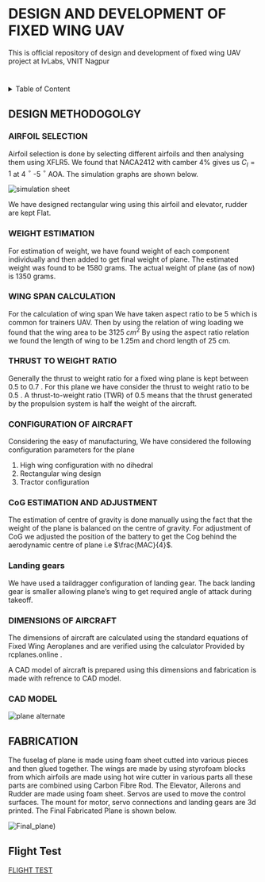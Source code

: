 # DESIGN AND DEVELOPMENT OF FIXED WING UAV
This is official repository of design and development of fixed wing UAV project at IvLabs, VNIT Nagpur
#
<details>
  <summary>Table of Content</summary>
  <ol>
    <li><a href="#DESIGN METHODOGOLGY">Design Methodology</a></li>
   <ol>
     <li><a href="#AIRFOIL SELECTION">Airfoil Selection</a></li>
     <li><a href="#WEIGHT ESTIMATION">Weight Estimation</a></li>
     <li><a href="#Thrust To Weight Ratio">Thrust To Weight Ratio</a></li>
     <li><a href="#Configuration of Aircraft">Configuration of Aircraft</a></li>
     <li><a href="#Estimation and Adjustment">CoG Estimation and Adjustment</a></li>
     <li><a href="#Demensions of Aircraft">Demensions of Aircraft</a></li>
   </ol>   
    <li><a href="#Fabrication">Fabrication</a></li>
  </ol>
</details>

## DESIGN METHODOGOLGY
### AIRFOIL SELECTION
Airfoil selection is done by selecting different airfoils and then analysing them using XFLR5. We found that NACA2412 with camber 4%  gives us $C_l=1$ at 4 $^\circ$ -5 $^\circ$ AOA. The simulation graphs are shown below.

![simulation  sheet](https://github.com/user-attachments/assets/2181c926-fbb7-4846-8c08-43c0063a92b5)

We have designed rectangular wing using this airfoil and elevator, rudder are kept Flat.

### WEIGHT ESTIMATION
For estimation of weight, we have found weight of each component individually and then added to get final weight of plane. 
The estimated weight was found to be 1580 grams. The actual weight of plane (as of now) is 1350 grams.
### WING SPAN CALCULATION
For the calculation of wing span We have taken aspect ratio to be 5 which is common for trainers UAV. Then by using the relation of wing loading we found that the wing area to be 3125 $cm^2$ 
By using the aspect ratio relation we found the length of wing to be 1.25m and  chord length of 25 cm.

### THRUST TO WEIGHT RATIO
Generally the thrust to weight ratio for a fixed wing plane is kept between $0.5$ to $0.7$ . For this plane we have consider the thrust to weight ratio to be $0.5$ . A thrust-to-weight ratio (TWR) of 0.5 means that the thrust generated by the propulsion system is half the weight of the aircraft.
### CONFIGURATION OF AIRCRAFT
Considering the easy of manufacturing, We have considered the following configuration parameters for the plane
1. High wing configuration with no dihedral
2. Rectangular wing design
3. Tractor configuration
### CoG ESTIMATION AND ADJUSTMENT
The estimation of centre of gravity is done manually using the fact that the weight of the plane is balanced on the centre of gravity. For adjustment of CoG we adjusted the position of the battery to get the Cog behind the aerodynamic centre of plane i.e $\frac{MAC}{4}$.
### Landing gears
We have used a  taildragger configuration of landing gear. The back landing gear is smaller allowing plane’s wing to get required angle of attack during takeoff.
### DIMENSIONS OF AIRCRAFT 
The dimensions of aircraft are calculated using the standard equations of Fixed Wing Aeroplanes and are verified using the calculator Provided by rcplanes.online . 

A CAD model of aircraft is prepared using this dimensions and fabrication is made with refrence to CAD model.

### CAD MODEL

![plane alternate](https://github.com/user-attachments/assets/c60b7f32-a0c7-4835-ab2e-64b91e5a383c)

## 
## FABRICATION

The fuselag of plane is made using foam sheet cutted into various pieces and then glued together. The wings are made by using styrofoam blocks from which airfoils are made using hot wire cutter in various parts all these parts are combined using Carbon Fibre Rod. The Elevator, Ailerons and Rudder are made using foam sheet. Servos are used to move the control surfaces. The mount for motor, servo connections and landing gears are 3d printed. The Final Fabricated Plane is shown below.

![Final_plane](https://github.com/user-attachments/assets/e6bd2a31-4a68-4d73-9fdf-137cec870b21))
##

## Flight Test

[FLIGHT TEST](https://github.com/user-attachments/assets/4fe1304d-87b4-4691-89f3-da415da7d665)









